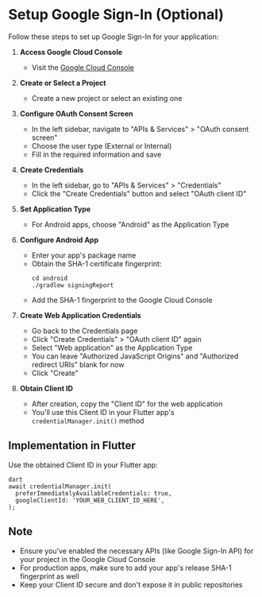 # Setup Google Sign-In (Optional)

Follow these steps to set up Google Sign-In for your application:

1. **Access Google Cloud Console**
   - Visit the [Google Cloud Console](https://console.cloud.google.com/)

2. **Create or Select a Project**
   - Create a new project or select an existing one

3. **Configure OAuth Consent Screen**
   - In the left sidebar, navigate to "APIs & Services" > "OAuth consent screen"
   - Choose the user type (External or Internal)
   - Fill in the required information and save

4. **Create Credentials**
   - In the left sidebar, go to "APIs & Services" > "Credentials"
   - Click the "Create Credentials" button and select "OAuth client ID"

5. **Set Application Type**
   - For Android apps, choose "Android" as the Application Type

6. **Configure Android App**
   - Enter your app's package name
   - Obtain the SHA-1 certificate fingerprint:
     ```
     cd android
     ./gradlew signingReport
     ```
   - Add the SHA-1 fingerprint to the Google Cloud Console

7. **Create Web Application Credentials**
   - Go back to the Credentials page
   - Click "Create Credentials" > "OAuth client ID" again
   - Select "Web application" as the Application Type
   - You can leave "Authorized JavaScript Origins" and "Authorized redirect URIs" blank for now
   - Click "Create"

8. **Obtain Client ID**
   - After creation, copy the "Client ID" for the web application
   - You'll use this Client ID in your Flutter app's `credentialManager.init()` method

## Implementation in Flutter

Use the obtained Client ID in your Flutter app:

``` 
dart
await credentialManager.init(
  preferImmediatelyAvailableCredentials: true,
  googleClientId: 'YOUR_WEB_CLIENT_ID_HERE',
);
```

## Note
- Ensure you've enabled the necessary APIs (like Google Sign-In API) for your project in the Google Cloud Console
- For production apps, make sure to add your app's release SHA-1 fingerprint as well
- Keep your Client ID secure and don't expose it in public repositories